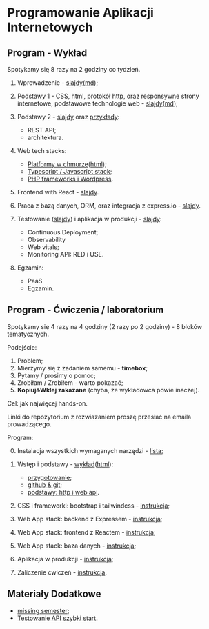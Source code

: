 # Programowanie Aplikacji Internetowych

## Program - Wykład

Spotykamy się 8 razy na 2 godziny co tydzień.

1. Wprowadzenie - [slajdy](01_wprowadzenie/slides.pdf)([md](01_wprowadzenie/slides.md));

2. Podstawy 1 - CSS, html, protokół http, oraz responsywne strony internetowe, podstawowe technologie web - [slajdy](02_podstawy/slides.pdf)([md](02_podstawy/slides.md));

3. Podstawy 2 - [slajdy](03_web_api/slides.pdf) oraz [przykłady](03_web_api/):

   - REST API;
   - architektura.

4. Web tech stacks:

   - [Platformy w chmurze](04_chmura/index.pdf)([html](04_chmura/index.html));
   - [Typescript / Javascript stack](04_js_ts_stack/);
   - [PHP frameworks i Wordpress](04_php_stack/).

5. Frontend with React - [slajdy](05_react/slides.pdf).

6. Praca z bazą danych, ORM, oraz integracja z express.io - [slajdy](06_bazy_danych).

7. Testowanie ([slajdy](07_testowanie/)) i aplikacja w produkcji - [slajdy](07_produkcja/slides.pdf):
   
   - Continuous Deployment;
   - Observability
   - Web vitals;
   - Monitoring API: RED i USE.

8. Egzamin:

   - PaaS
   - Egzamin.

## Program - Ćwiczenia / laboratorium

Spotykamy się 4 razy na 4 godziny (2 razy po 2 godziny) - 8 bloków tematycznych.

Podejście:

1. Problem;
2. Mierzymy się z zadaniem samemu - **timebox**;
3. Pytamy / prosimy o pomoc;
4. Zrobiłam / Zrobiłem - warto pokazać;
5. **Kopiuj&Wklej zakazane** (chyba, że wykładowca powie inaczej).

Cel: jak najwięcej hands-on.

Linki do repozytorium z rozwiazaniem proszę przesłać na emaila prowadzącego.

Program:

0. Instalacja wszystkich wymaganych narzędzi - [lista](cwiczenia/README.md);

1. Wstęp i podstawy - [wykład](cwiczenia/00_wstep/index.pdf)([html](cwiczenia/00_wstep/)):

   - [przygotowanie](cwiczenia/README.md);
   - [github & git](cwiczenia/01_basics);
   - [podstawy: http i web api](cwiczenia/01_basics).

2. CSS i frameworki: bootstrap i tailwindcss - [instrukcja](cwiczenia/02_component_frameworks);

3. Web App stack: backend z Expressem - [instrukcja](cwiczenia/03_js_ts_stack);

4. Web App stack: frontend z Reactem - [instrukcja](cwiczenia/04_react_frontend);

5. Web App stack: baza danych - [instrukcja](cwiczenia/05_baza_danych);

6. Aplikacja w produkcji - [instrukcja](cwiczenia/06_produkcja);

7. Zaliczenie ćwiczeń - [instrukcja](cwiczenia/07_zaliczenie).

## Materiały Dodatkowe

- [missing semester](https://missing.csail.mit.edu/);
- [Testowanie API szybki start](https://github.com/wojciech11/se_http_api_testing_quickstart).
